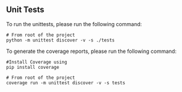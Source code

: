 ## Unit Tests

To run the unittests, please run the following command:
```
# From root of the project
python -m unittest discover -v -s ./tests
```

To generate the coverage reports, please run the following command:
```
#Install Coverage using 
pip install coverage

# From root of the project
coverage run -m unittest discover -v -s tests
```

